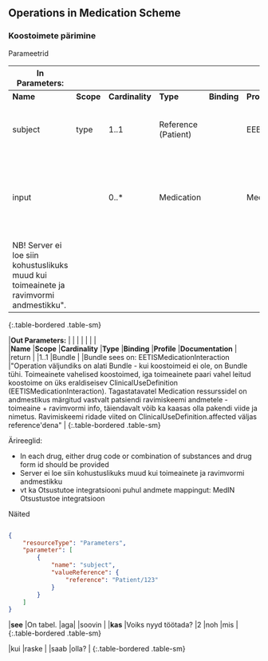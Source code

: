 ## Operations in Medication Scheme

### Koostoimete pärimine

Parameetrid

| **In Parameters:** |   |   |   |   |   |   |  
| ---- | ---- | ---- | ---- | ---- | ---- | ---- | 				
| **Name** | **Scope** | **Cardinality** | **Type** | **Binding** | **Profile** | **Documentation** | 
| subject | type | 1..1 | Reference (Patient) |   | EEBasePatient | Patsiendi MPI viide - kelle ravimiskeemi vastu koostoimete kontrolli tehakse. | 
| input |   | 0..* | Medication |   | Medication | "Kui on lisatud, siis ravimid/toimeained, mille kohta küsitakse koostoimeid patsiendi hetkel kehtiva ravimiskeemiga
NB! Server ei loe siin kohustuslikuks muud kui toimeainete ja ravimvormi andmestikku". |  
{:.table-bordered .table-sm}

|**Out Parameters:** |  |  |  |  |  |  |					
|**Name** |**Scope** |**Cardinality** |**Type** |**Binding** |**Profile** |**Documentation** |
|return |  |1..1 |Bundle |  |Bundle sees on: EETISMedicationInteraction |"Operation väljundiks on alati Bundle - kui koostoimeid ei ole, on Bundle tühi.
Toimeainete vahelised koostoimed, iga toimeainete paari vahel leitud koostoime on üks eraldiseisev ClinicalUseDefinition (EETISMedicationInteraction).
Tagastatavatel Medication ressurssidel on andmestikus märgitud vastvalt patsiendi ravimiskeemi andmetele - toimeaine + ravimvormi info, täiendavalt võib ka kaasas olla pakendi viide ja nimetus.
Ravimiskeemi ridade viited on ClinicalUseDefinition.affected väljas reference'dena" |
{:.table-bordered .table-sm}

Ärireeglid:
 - In each drug, either drug code or combination of substances and drug form id should be provided
 - Server ei loe siin kohustuslikuks muud kui toimeainete ja ravimvormi andmestikku
 - vt ka Otsustutoe integratsiooni puhul andmete mappingut: MedIN Otsustustoe integratsioon

Näited

```json

{
    "resourceType": "Parameters",
    "parameter": [
        {
            "name": "subject",
            "valueReference": {
                "reference": "Patient/123"
            }
        }
    ]
}
```

|**see**  |On tabel. |aga|  |soovin | 
|**kas**  |Voiks nyyd töötada? |2 |noh |mis |
{:.table-bordered .table-sm}


|kui |raske |
|saab |olla? |
{:.table-bordered .table-sm}